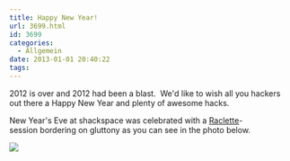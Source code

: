 ```yaml
---
title: Happy New Year!
url: 3699.html
id: 3699
categories:
  - Allgemein
date: 2013-01-01 20:40:22
tags:
---
```


2012 is over and 2012 had been a blast.  We'd like to wish all you hackers out there a Happy New Year and plenty of awesome hacks.

New Year's Eve at shackspace was celebrated with a [Raclette](http://en.wikipedia.org/wiki/Raclette)-session bordering on gluttony as you can see in the photo below.

[![](https://blog.shackspace.de/gallery/var/resizes/Impressionen/20121231_191357.jpg?m=1357051858)](https://blog.shackspace.de/gallery/index.php/Impressionen/20121231_191357)